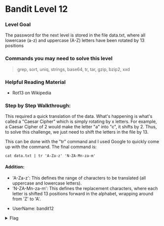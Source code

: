 # Bandit Level 12

### Level Goal
The password for the next level is stored in the file data.txt, where all lowercase (a-z) and uppercase (A-Z) letters have been rotated by 13 positions

### Commands you may need to solve this level
> grep, sort, uniq, strings, base64, tr, tar, gzip, bzip2, xxd

### Helpful Reading Material
- Rot13 on Wikipedia

### Step by Step Walkthrough:
This required a quick translation of the data. What's happening is what's called a "Caesar Cipher" which is simply rotating by x letters. For example, a Caesar Cipher of 2 would make the letter "a" into "c", it shifts by 2. Thus, to solve this challenge, we just need to shift the letters in the file by 13. 

This can be done with the "tr" command and I used Google to quickly come up with the command. The final command is: 

```cat data.txt | tr 'A-Za-z' 'N-ZA-Mn-za-m'```

#### Addition: 
- 'A-Za-z': This defines the range of characters to be translated (all uppercase and lowercase letters). 
- 'N-ZA-Mn-za-m': This defines the replacement characters, where each letter is shifted 13 positions forward in the alphabet, wrapping around from 'Z' to 'A'.


* UserName: bandit12

<details><summary>Flag</summary>
    <pre>
    pwd: 7x16WNeHIi5YkIhWsfFIqoognUTyj9Q4
    </pre>
   </details>